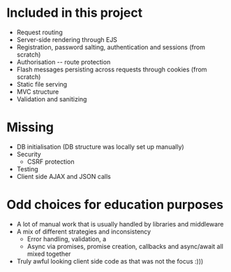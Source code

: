 # Included in this project

* Request routing
* Server-side rendering through EJS
* Registration, password salting, authentication and sessions (from scratch)
* Authorisation -- route protection
* Flash messages persisting across requests through cookies (from scratch)
* Static file serving
* MVC structure
* Validation and sanitizing

# Missing

* DB initialisation (DB structure was locally set up manually)
* Security
    * CSRF protection
* Testing
* Client side AJAX and JSON calls 

# Odd choices for education purposes

* A lot of manual work that is usually handled by libraries and middleware
* A mix of different strategies and inconsistency
    * Error handling, validation, a
    * Async via promises, promise creation, callbacks and async/await all mixed together
* Truly awful looking client side code as that was not the focus :)))
